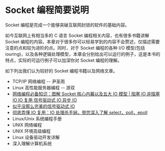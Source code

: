 # Socket 编程简要说明

Socket 编程是完成一个能够突破互联网封锁的软件的基础内容。

如今互联网上有相当多的 C 语言 Socket 编程相关内容，也有很多书籍讲解 Socket 编程的内容。本章对于很多你可以轻易学到的内容不会赘述，仅描述需要注意的点和较为进阶的点。同时，对于 Socket 编程的各种 I/O 模型(包括 iouring)，以及各种逻辑处理模型，本章会分别给出可以运行的例子，这是本书的特点，实际的可运行例子可以加深你对 Socket 编程的理解。

如下列出我们认为较好的 Socket 编程书籍以及网络文章。

- TCP/IP 网络编程 -- 尹圣雨
- Linux 高性能服务器编程 -- 游双
- [网络编程必备知识：图解 Socket 核心内幕以及五大 IO 模型 | 阻塞 IO,非阻塞 IO,IO 复用,信号驱动式 IO,异步 IO](https://www.itzhai.com/articles/necessary-knowledge-of-network-programming-graphic-socket-core-insider-and-five-io-models.html)
- [似乎没那么完美的信号驱动式 IO](https://www.itzhai.com/articles/it-seems-not-so-perfect-signal-driven-io.html)
- [彻底弄懂 IO 复用：IO 处理杀手锏，带您深入了解 select，poll，epoll](https://www.itzhai.com/articles/thoroughly-understand-io-reuse-take-you-in-depth-understanding-of-select-poll-epoll.html)
- Linux/Unix 系统编程手册
- UNIX 网络编程
- UNIX 环境高级编程
- Linux 设备驱动开发详解
- 深入理解计算机系统

